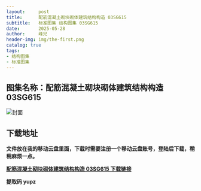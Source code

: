 ```yaml
---
layout:     post
title:      配筋混凝土砌块砌体建筑结构构造 03SG615
subtitle:   标准图集 结构图集 03SG615
date:       2025-05-28
author:     峰兄
header-img: img/the-first.png
catalog: true
tags:
- 结构图集
- 标准图集
---
```

## 图集名称：配筋混凝土砌块砌体建筑结构构造 03SG615
![封面](https://pic1.imgdb.cn/item/6837b74d58cb8da5c8171055.jpg)


## 下载地址 ##
**文件放在我的移动云盘里面，下载时需要注册一个移动云盘账号，登陆后下载，稍稍麻烦一点。**  
  
[**配筋混凝土砌块砌体建筑结构构造 03SG615 下载链接**](https://caiyun.139.com/w/i/2nc6rLH1pJDvx)


**提取码 yupz**

